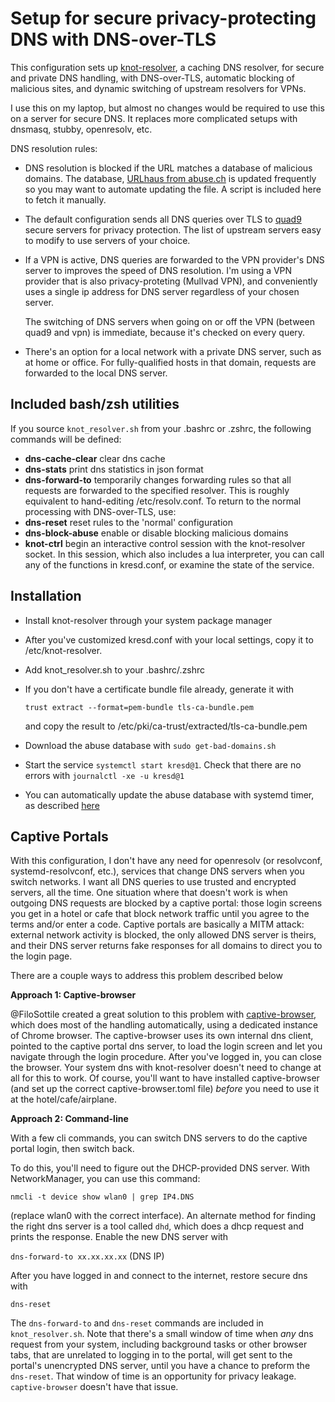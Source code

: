 # Setup for secure privacy-protecting DNS with DNS-over-TLS

This configuration sets up [knot-resolver](https://www.knot-resolver.cz/), 
a caching DNS resolver, for secure and private DNS handling,
with DNS-over-TLS, automatic blocking of malicious sites,
and dynamic switching of upstream resolvers for VPNs.

I use this on my laptop, but almost no changes would be required to use
this on a server for secure DNS. It replaces more complicated setups
with dnsmasq, stubby, openresolv, etc.

DNS resolution rules:

- DNS resolution is blocked if the URL matches a database of malicious
  domains. The database, [URLhaus from
  abuse.ch](https://urlhaus.abuse.ch/) is updated frequently so you may
  want to automate updating the file. A script is included here to fetch
  it manually.

- The default configuration sends all DNS queries over TLS to 
  [quad9](https://www.quad9.net/) secure servers for privacy protection. 
  The list of upstream servers easy to modify to use servers of your
  choice.

- If a VPN is active, DNS queries are forwarded to the VPN provider's
  DNS server to improves the speed of DNS resolution.
  I'm using a VPN provider
  that is also privacy-proteting (Mullvad VPN), and conveniently uses a
  single ip address for DNS server regardless of your chosen server.

  The switching of DNS servers when going on or off the VPN 
  (between quad9 and vpn) is immediate, because it's checked 
  on every query. 

- There's an option for a local network with a private DNS server,
  such as at home or office. For fully-qualified hosts in that
  domain, requests are forwarded to the local DNS server.

## Included bash/zsh utilities

If you source `knot_resolver.sh` from your .bashrc or .zshrc,
the following commands will be defined:

- __dns-cache-clear__ clear dns cache
- __dns-stats__ print dns statistics in json format
- __dns-forward-to__ temporarily changes forwarding rules so that all
  requests are forwarded to the specified resolver. This is roughly
  equivalent to hand-editing /etc/resolv.conf. To return to the normal
  processing with DNS-over-TLS, use:
- __dns-reset__ reset rules to the 'normal' configuration
- __dns-block-abuse__ enable or disable blocking malicious domains
- __knot-ctrl__ begin an interactive control session with the
  knot-resolver socket. In this session, which also includes a lua
  interpreter, you can call any of the functions in kresd.conf, or
  examine the state of the service.

## Installation

- Install knot-resolver through your system package manager
- After you've customized kresd.conf with your local settings, copy it
  to /etc/knot-resolver.
- Add knot_resolver.sh to your .bashrc/.zshrc
- If you don't have a certificate bundle file already, generate it with 

  ```trust extract --format=pem-bundle tls-ca-bundle.pem```

  and copy the result to /etc/pki/ca-trust/extracted/tls-ca-bundle.pem
- Download the abuse database with
  ```sudo get-bad-domains.sh```
- Start the service `systemctl start kresd@1`. Check that there are no
  errors with `journalctl -xe -u kresd@1`
- You can automatically update the abuse database with systemd timer, as
  described [here](https://blog.frehi.be/2019/02/26/knot-resolver/)

## Captive Portals

With this configuration, I don't have any need for openresolv
(or resolvconf, systemd-resolvconf, etc.), services that
change DNS servers when you switch networks. I want all DNS queries
to use trusted and encrypted servers, all the time.
One situation where that doesn't work is when outgoing DNS requests are
blocked by a captive portal: those login screens you get in a hotel or cafe
that block network traffic until you agree to the 
terms and/or enter a code.
Captive portals are basically a MITM attack: external network activity is
blocked, the only allowed DNS server is theirs, and their DNS server
returns fake responses for all domains to direct you to the login page.

There are a couple ways to address this problem described below

__Approach 1: Captive-browser__

@FiloSottile created a great solution to this problem with 
[captive-browser](https://github.com/FiloSottile/captive-browser), which
does most of the handling automatically, using a dedicated
instance of Chrome browser. The 
captive-browser uses its own internal dns client, pointed to the
captive portal dns server, to load the login screen and let you
navigate through the login procedure.
After you've logged in, you can close the browser. Your system dns
with knot-resolver doesn't need to change at all for this to work.
Of course, you'll want to have installed captive-browser 
(and set up the correct captive-browser.toml file) _before_ you 
need to use it at the hotel/cafe/airplane.

__Approach 2: Command-line__

With a few cli commands, you can switch DNS servers to do the captive
portal login, then switch back.

To do this, you'll need to figure out the DHCP-provided DNS server.
With NetworkManager, you can use this command:

```nmcli -t device show wlan0 | grep IP4.DNS```

(replace wlan0 with the correct interface). An alternate method for
finding the right dns server is a tool called `dhd`,
which does a dhcp request and prints the response. 
Enable the new DNS server with

```dns-forward-to xx.xx.xx.xx``` (DNS IP)

After you have logged in and connect to the internet, restore secure dns
with

```dns-reset```

The `dns-forward-to` and `dns-reset` commands are included in 
`knot_resolver.sh`. Note that there's a small window of time
when _any_ dns request from your system,
including background tasks or other browser tabs, that are unrelated
to logging in to the portal,
will get sent to the portal's unencrypted DNS server,
until you have a chance to preform the `dns-reset`. That window of time
is an opportunity for privacy leakage.
`captive-browser` doesn't have that issue.

